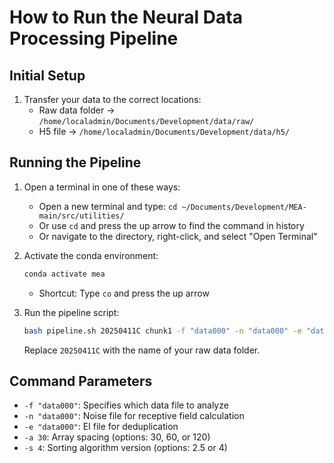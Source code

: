 # How to Run the Neural Data Processing Pipeline

## Initial Setup

1. Transfer your data to the correct locations:
   - Raw data folder → `/home/localadmin/Documents/Development/data/raw/`
   - H5 file → `/home/localadmin/Documents/Development/data/h5/`

## Running the Pipeline

1. Open a terminal in one of these ways:
   - Open a new terminal and type: `cd ~/Documents/Development/MEA-main/src/utilities/`
   - Or use `cd` and press the up arrow to find the command in history
   - Or navigate to the directory, right-click, and select "Open Terminal"

2. Activate the conda environment:
   ```bash
   conda activate mea
   ```
   - Shortcut: Type `co` and press the up arrow

3. Run the pipeline script:
   ```bash
   bash pipeline.sh 20250411C chunk1 -f "data000" -n "data000" -e "data000" -a 30 -s 4
   ```

   Replace `20250411C` with the name of your raw data folder.

## Command Parameters

- `-f "data000"`: Specifies which data file to analyze
- `-n "data000"`: Noise file for receptive field calculation
- `-e "data000"`: EI file for deduplication
- `-a 30`: Array spacing (options: 30, 60, or 120)
- `-s 4`: Sorting algorithm version (options: 2.5 or 4)
